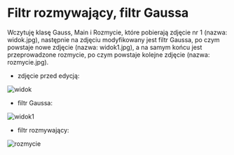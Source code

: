 # Filtr rozmywający, filtr Gaussa

Wczytuję klasę Gauss, Main i Rozmycie, które pobierają zdjęcie nr 1 (nazwa: widok.jpg), następnie na zdjęciu modyfikowany jest filtr Gaussa, po czym powstaje nowe zdjęcie (nazwa: widok1.jpg), a na samym końcu jest przeprowadzone rozmycie, po czym powstaje kolejne zdjęcie (nazwa: rozmycie.jpg).

* zdjęcie przed edycją:

![widok](https://user-images.githubusercontent.com/80594097/117070682-633d6180-ad2e-11eb-9113-a944e39262fb.jpg)

* filtr Gaussa:

![widok1](https://user-images.githubusercontent.com/80594097/117070690-646e8e80-ad2e-11eb-84ab-d74a6fcc0800.jpg)

* filtr rozmywający:

![rozmycie](https://user-images.githubusercontent.com/80594097/117070711-6b959c80-ad2e-11eb-86ef-e68d561ce2d1.jpg)
